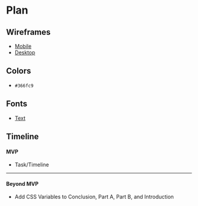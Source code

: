 # Plan

## Wireframes
* [Mobile](https://wireframe.cc/gsq6jo)
* [Desktop](https://wireframe.cc/gi0l5z)

## Colors
* `#366fc9`

## Fonts
* [Text](URL)

## Timeline

#### MVP

* Task/Timeline

---

#### Beyond MVP

* Add CSS Variables to Conclusion, Part A, Part B, and Introduction
